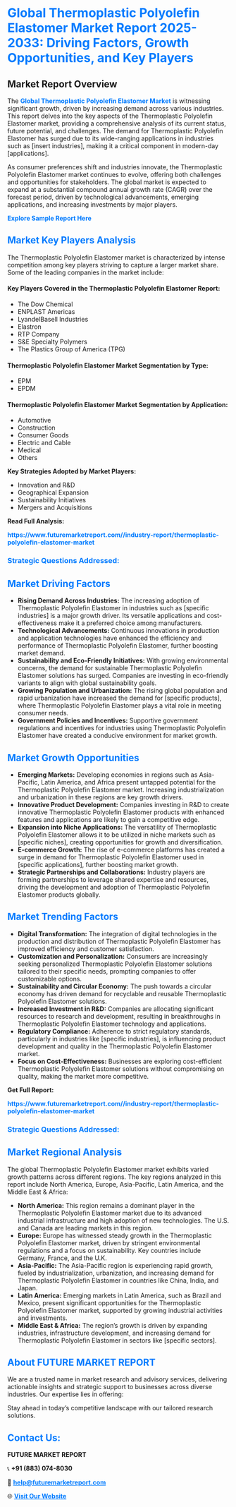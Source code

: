 <h1 style="color: #007BFF;">Global Thermoplastic Polyolefin Elastomer Market Report 2025-2033: Driving Factors, Growth Opportunities, and Key Players</h1>

<section id="overview">
<h2>Market Report Overview</h2>
<p>The <a href="https://www.futuremarketreport.com//industry-report/thermoplastic-polyolefin-elastomer-market" style="color: #007BFF; text-decoration: none;"><strong>Global Thermoplastic Polyolefin Elastomer Market</strong></a> is witnessing significant growth, driven by increasing demand across various industries. This report delves into the key aspects of the Thermoplastic Polyolefin Elastomer market, providing a comprehensive analysis of its current status, future potential, and challenges. The demand for Thermoplastic Polyolefin Elastomer has surged due to its wide-ranging applications in industries such as [insert industries], making it a critical component in modern-day [applications].</p>
<p>As consumer preferences shift and industries innovate, the Thermoplastic Polyolefin Elastomer market continues to evolve, offering both challenges and opportunities for stakeholders. The global market is expected to expand at a substantial compound annual growth rate (CAGR) over the forecast period, driven by technological advancements, emerging applications, and increasing investments by major players.</p>
</section>

<section id="overview">
<p><a href="https://www.futuremarketreport.com//request-sample/reportId=59717" style="color: #007BFF; text-decoration: none;"><strong>Explore Sample Report Here</strong></a></p>
</section>

<section id="key-players">
<h2 style="color: #007BFF;">Market Key Players Analysis</h2>
<p>The Thermoplastic Polyolefin Elastomer market is characterized by intense competition among key players striving to capture a larger market share. Some of the leading companies in the market include:</p>
<h4>Key Players Covered in the Thermoplastic Polyolefin Elastomer Report:</h4>
<ul><li>The Dow Chemical</li><li>ENPLAST Americas</li><li>LyandelBasell Industries</li><li>Elastron</li><li>RTP Company</li><li>S&amp;E Specialty Polymers</li><li>The Plastics Group of America (TPG)</li></ul>
<h4>Thermoplastic Polyolefin Elastomer Market Segmentation by Type:</h4>
<ul><li>EPM</li><li>EPDM</li></ul>

<h4>Thermoplastic Polyolefin Elastomer Market Segmentation by Application:</h4>
<ul><li>Automotive</li><li>Construction</li><li>Consumer Goods</li><li>Electric and Cable</li><li>Medical</li><li>Others</li></ul>
<p><strong>Key Strategies Adopted by Market Players:</strong></p>
<ul>
<li>Innovation and R&D</li>
<li>Geographical Expansion</li>
<li>Sustainability Initiatives</li>
<li>Mergers and Acquisitions</li>
</ul>
</section>

<section>
<p><strong>Read Full Analysis: </strong></p><a href="https://www.futuremarketreport.com//industry-report/thermoplastic-polyolefin-elastomer-market" style="color: #007BFF; text-decoration: none;"><strong>https://www.futuremarketreport.com//industry-report/thermoplastic-polyolefin-elastomer-market</strong></a>
<h3 style="color: #007BFF;">Strategic Questions Addressed:</h3>
</section>

<section id="driving-factors">
<h2 style="color: #007BFF;">Market Driving Factors</h2>
<ul>
<li><strong>Rising Demand Across Industries:</strong> The increasing adoption of Thermoplastic Polyolefin Elastomer in industries such as [specific industries] is a major growth driver. Its versatile applications and cost-effectiveness make it a preferred choice among manufacturers.</li>
<li><strong>Technological Advancements:</strong> Continuous innovations in production and application technologies have enhanced the efficiency and performance of Thermoplastic Polyolefin Elastomer, further boosting market demand.</li>
<li><strong>Sustainability and Eco-Friendly Initiatives:</strong> With growing environmental concerns, the demand for sustainable Thermoplastic Polyolefin Elastomer solutions has surged. Companies are investing in eco-friendly variants to align with global sustainability goals.</li>
<li><strong>Growing Population and Urbanization:</strong> The rising global population and rapid urbanization have increased the demand for [specific products], where Thermoplastic Polyolefin Elastomer plays a vital role in meeting consumer needs.</li>
<li><strong>Government Policies and Incentives:</strong> Supportive government regulations and incentives for industries using Thermoplastic Polyolefin Elastomer have created a conducive environment for market growth.</li>
</ul>
</section>

<section id="growth-opportunities">
<h2 style="color: #007BFF;">Market Growth Opportunities</h2>
<ul>
<li><strong>Emerging Markets:</strong> Developing economies in regions such as Asia-Pacific, Latin America, and Africa present untapped potential for the Thermoplastic Polyolefin Elastomer market. Increasing industrialization and urbanization in these regions are key growth drivers.</li>
<li><strong>Innovative Product Development:</strong> Companies investing in R&D to create innovative Thermoplastic Polyolefin Elastomer products with enhanced features and applications are likely to gain a competitive edge.</li>
<li><strong>Expansion into Niche Applications:</strong> The versatility of Thermoplastic Polyolefin Elastomer allows it to be utilized in niche markets such as [specific niches], creating opportunities for growth and diversification.</li>
<li><strong>E-commerce Growth:</strong> The rise of e-commerce platforms has created a surge in demand for Thermoplastic Polyolefin Elastomer used in [specific applications], further boosting market growth.</li>
<li><strong>Strategic Partnerships and Collaborations:</strong> Industry players are forming partnerships to leverage shared expertise and resources, driving the development and adoption of Thermoplastic Polyolefin Elastomer products globally.</li>
</ul>
</section>

<section id="trending-factors">
<h2 style="color: #007BFF;">Market Trending Factors</h2>
<ul>
<li><strong>Digital Transformation:</strong> The integration of digital technologies in the production and distribution of Thermoplastic Polyolefin Elastomer has improved efficiency and customer satisfaction.</li>
<li><strong>Customization and Personalization:</strong> Consumers are increasingly seeking personalized Thermoplastic Polyolefin Elastomer solutions tailored to their specific needs, prompting companies to offer customizable options.</li>
<li><strong>Sustainability and Circular Economy:</strong> The push towards a circular economy has driven demand for recyclable and reusable Thermoplastic Polyolefin Elastomer solutions.</li>
<li><strong>Increased Investment in R&D:</strong> Companies are allocating significant resources to research and development, resulting in breakthroughs in Thermoplastic Polyolefin Elastomer technology and applications.</li>
<li><strong>Regulatory Compliance:</strong> Adherence to strict regulatory standards, particularly in industries like [specific industries], is influencing product development and quality in the Thermoplastic Polyolefin Elastomer market.</li>
<li><strong>Focus on Cost-Effectiveness:</strong> Businesses are exploring cost-efficient Thermoplastic Polyolefin Elastomer solutions without compromising on quality, making the market more competitive.</li>
</ul>
</section>

<section>
<p><strong>Get Full Report: </strong></p><a href="https://www.futuremarketreport.com//industry-report/thermoplastic-polyolefin-elastomer-market" style="color: #007BFF; text-decoration: none;"><strong>https://www.futuremarketreport.com//industry-report/thermoplastic-polyolefin-elastomer-market</strong></a>
<h3 style="color: #007BFF;">Strategic Questions Addressed:</h3>
</section>


<section id="regional-analysis">
<h2 style="color: #007BFF;">Market Regional Analysis</h2>
<p>The global Thermoplastic Polyolefin Elastomer market exhibits varied growth patterns across different regions. The key regions analyzed in this report include North America, Europe, Asia-Pacific, Latin America, and the Middle East & Africa:</p>
<ul>
<li><strong>North America:</strong> This region remains a dominant player in the Thermoplastic Polyolefin Elastomer market due to its advanced industrial infrastructure and high adoption of new technologies. The U.S. and Canada are leading markets in this region.</li>
<li><strong>Europe:</strong> Europe has witnessed steady growth in the Thermoplastic Polyolefin Elastomer market, driven by stringent environmental regulations and a focus on sustainability. Key countries include Germany, France, and the U.K.</li>
<li><strong>Asia-Pacific:</strong> The Asia-Pacific region is experiencing rapid growth, fueled by industrialization, urbanization, and increasing demand for Thermoplastic Polyolefin Elastomer in countries like China, India, and Japan.</li>
<li><strong>Latin America:</strong> Emerging markets in Latin America, such as Brazil and Mexico, present significant opportunities for the Thermoplastic Polyolefin Elastomer market, supported by growing industrial activities and investments.</li>
<li><strong>Middle East & Africa:</strong> The region’s growth is driven by expanding industries, infrastructure development, and increasing demand for Thermoplastic Polyolefin Elastomer in sectors like [specific sectors].</li>
</ul>
</section>

<footer>
<h2 style="color: #007BFF;">About FUTURE MARKET REPORT</h2>
<p>We are a trusted name in market research and advisory services, delivering actionable insights and strategic support to businesses across diverse industries. Our expertise lies in offering:</p>

<p>Stay ahead in today’s competitive landscape with our tailored research solutions.</p>

<h2 style="color: #007BFF;">Contact Us:</h2>
<p><strong>FUTURE MARKET REPORT</strong></p>
<p>📞 <strong>+91 (883) 074-8030</strong></p>
<p>📧 <strong><a href="mailto:help@futuremarketreport.com" style="color: #007BFF;">help@futuremarketreport.com</a></strong></p>
<p>🌐 <strong><a href="https://www.futuremarketreport.com/" style="color: #007BFF;">Visit Our Website</a></strong></p>
</footer>